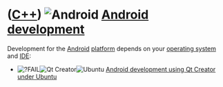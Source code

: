 # ([C++](Cpp.md)) ![Android](PicAndroid.png) [Android development](CppAndroidDevelopment.md)

Development for the [Android](CppAndroid.md) [platform](CppOs.md)
depends on your [operating system](CppOs.md) and [IDE](CppIde.md):

-   ![?FAIL](PicOrange.png)![Qt
    Creator](PicQtCreator.png)![Ubuntu](PicUbuntu.png) [Android
    development using Qt Creator under
    Ubuntu](CppAndroidDevelopmentQtCreatorUbuntu.md)
